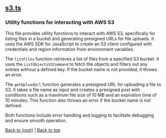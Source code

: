 ## [s3.ts](s3.ts)

### Utility functions for interacting with AWS S3

This file provides utility functions to interact with AWS S3, specifically for listing files in a bucket and generating presigned URLs for file uploads. It uses the AWS SDK for JavaScript to create an S3 client configured with credentials and region information from environment variables.

The `listFiles` function retrieves a list of files from a specified S3 bucket. It uses the `ListObjectsV2Command` to fetch the objects and filters out any entries without a defined key. If the bucket name is not provided, it throws an error.

The `getUploadUrl` function generates a presigned URL for uploading a file to S3. It takes a file name as input and creates a presigned post with conditions such as a maximum file size of 10 MB and an expiration time of 10 minutes. This function also throws an error if the bucket name is not defined.

Both functions include error handling and logging to facilitate debugging and ensure smooth operation.

[Back to (root)](#root) | [Back to top](#table-of-contents)
